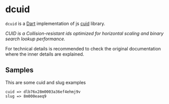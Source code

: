 # dcuid

`dcuid` is a [Dart](https://dart.dev/) implementation of js [cuid](https://github.com/paralleldrive/cuid) library.

_CUID is a Collision-resistant ids optimized for horizontal scaling and binary search lookup performance._

For technical details is recommended to check the original documentation where the inner details are explained.

## Samples

This are some cuid and slug examples

```
cuid => dlb76x28m0003a36ef4ehmj9v
slug => 8m000eaeq9
```